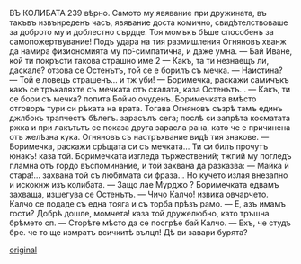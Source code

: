 ﻿ВЪ КОЛИБАТА
239
вѣрно. Самото му явявание при дружината, въ такъвъ извънреденъ часъ, явявание доста комично, свидѣтелствоваше за доброто му и доблестно сърдце. Тоя момъкъ бѣше способенъ за самопожертвувание! Подъ удара на тия размишления Огняновъ хванж да намира физиономията му по́-симпатична, и даже умна.
— Бай Иване, кой ти покръсти такова страшно име 2 — Какъ, та ти незнаещъ ли, даскале? отзова се Остенътъ, той се е борилъ съ мечка.
— Наистина?
— Той е ловецъ страшенъ... и тж уби!
— Боримечка, раскажи самичъкъ какъ се тръкаляхте съ мечката отъ скалата, каза Остенътъ.
. — Какъ, ти се бори съ мечка? попита Бойчо очуденъ. Боримечката вмѣсто отговоръ тури си рѣката на врата. Тогава Огняновъ съзрѣ тамъ единъ джлбокъ трапчестъ бѣлегъ. зарасълъ сега; послѣ си запрѣта косматата ржка и при лакътьтъ се показа друга зарасла рана, като че е причинена отъ желѣзна кука. Огняновъ съ настръхвание видѣ тия знакове.
— Боримечка, раскажи срѣщата си съ мечката... Ти си билъ прочутъ юнакъ! каза той.
Боримечката изгледа тържествений; тжпий му погледъ пламна отъ гордо въспоминание, и той захвана да разказва:
— Майка ѝ стара!... захвана той съ любимата си фраза... Но кучето излая внезапно и искокнж изъ колибата.
— Защо лае Мурджо ? Боримечката едвамъ захваща, изшегува се Остенътъ.
— Чичо Калчо! извика овчарчето.
Калчо се подаде съ една тояга и съ торба прѣзъ рамо.
— Е, азъ имамъ гости? Добрѣ дошле, момчета! каза той дружелюбно, като тръшна брѣмето сп.
— Сторѣте мѣсто да се посгрѣе бай Калчо.
— Ехъ, че студъ бре. че то ще измратъ всичкитѣ вълцл! Дѣ ви завари бурята?

[original](images/270.jpg)